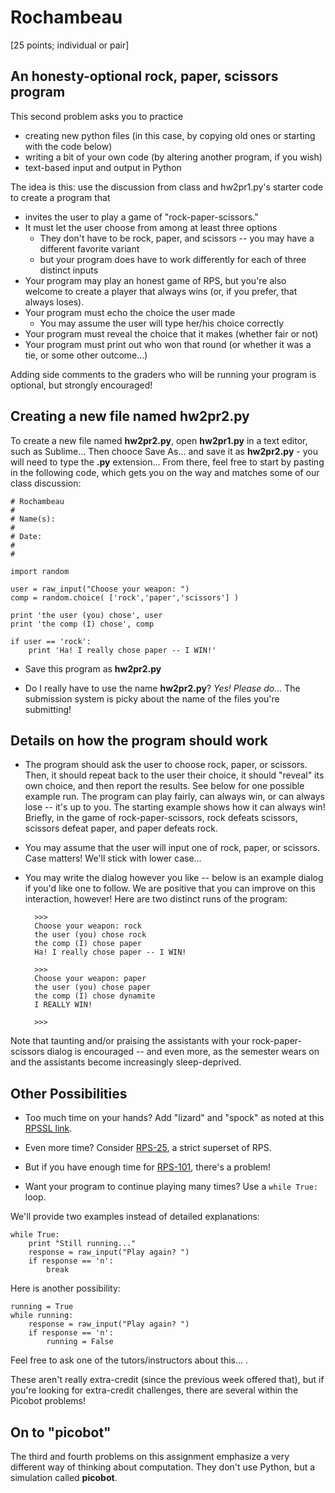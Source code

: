 # Rochambeau

[25 points; individual or pair]

## An honesty-optional rock, paper, scissors program

This second problem asks you to practice

- creating new python files (in this case, by copying old ones or starting with the code below)
- writing a bit of your own code (by altering another program, if you wish)
- text-based input and output in Python

The idea is this: use the discussion from class and hw2pr1.py's starter code to create a program that

- invites the user to play a game of "rock-paper-scissors."
- It must let the user choose from among at least three options
    - They don't have to be rock, paper, and scissors -- you may have a different favorite variant
    - but your program does have to work differently for each of three distinct inputs
- Your program may play an honest game of RPS, but you're also welcome to create a player that always wins (or, if you prefer, that always loses).
- Your program must echo the choice the user made
    - You may assume the user will type her/his choice correctly
- Your program must reveal the choice that it makes (whether fair or not)
- Your program must print out who won that round (or whether it was a tie, or some other outcome...)

Adding side comments to the graders who will be running your program is optional, but strongly encouraged!

## Creating a new file named hw2pr2.py

To create a new file named **hw2pr2.py**, open **hw2pr1.py** in a text editor, such as Sublime...
Then chooce Save As... and save it as **hw2pr2.py** - you will need to type the **.py** extension...
From there, feel free to start by pasting in the following code, which gets you on the way and matches some of our class discussion:

    # Rochambeau
    #
    # Name(s): 
    #
    # Date:
    #
    #
    
    import random
    
    user = raw_input("Choose your weapon: ")
    comp = random.choice( ['rock','paper','scissors'] )
    
    print 'the user (you) chose', user
    print 'the comp (I) chose', comp
    
    if user == 'rock':
        print 'Ha! I really chose paper -- I WIN!'

- Save this program as **hw2pr2.py**

- Do I really have to use the name **hw2pr2.py**? *Yes! Please do...* The submission system is picky about the name of the files you're submitting!

## Details on how the program should work

- The program should ask the user to choose rock, paper, or scissors. Then, it should repeat back to the user their choice, it should "reveal" its own choice, and then report the results. See below for one possible example run. The program can play fairly, can always win, or can always lose -- it's up to you. The starting example shows how it can always win! Briefly, in the game of rock-paper-scissors, rock defeats scissors, scissors defeat paper, and paper defeats rock.

- You may assume that the user will input one of rock, paper, or scissors. Case matters! We'll stick with lower case...

- You may write the dialog however you like -- below is an example dialog if you'd like one to follow. We are positive that you can improve on this interaction, however! Here are two distinct runs of the program:

        >>> 
        Choose your weapon: rock
        the user (you) chose rock
        the comp (I) chose paper
        Ha! I really chose paper -- I WIN!

        >>> 
        Choose your weapon: paper
        the user (you) chose paper
        the comp (I) chose dynamite
        I REALLY WIN!

        >>> 

Note that taunting and/or praising the assistants with your rock-paper-scissors dialog is encouraged -- and even more, as the semester wears on and the assistants become increasingly sleep-deprived.

## Other Possibilities

- Too much time on your hands? Add "lizard" and "spock" as noted at this [RPSSL link](http://www.samkass.com/theories/RPSSL.html). 

- Even more time? Consider [RPS-25](http://www.umop.com/rps25.htm), a strict superset of RPS. 

- But if you have enough time for [RPS-101](http://www.umop.com/rps101/rps101chart.html), there's a problem!

- Want your program to continue playing many times? Use a `while True:` loop. 

We'll provide two examples instead of detailed explanations:

    while True:
        print "Still running..."
        response = raw_input("Play again? ")
        if response == 'n':
            break

Here is another possibility:

    running = True
    while running:
        response = raw_input("Play again? ")
        if response == 'n':
            running = False

Feel free to ask one of the tutors/instructors about this... .

These aren't really extra-credit (since the previous week offered that), but if you're looking for extra-credit challenges, there are several within the Picobot problems!

## On to "picobot"

The third and fourth problems on this assignment emphasize a very different way of thinking about computation. They don't use Python, but a simulation called **picobot**.
